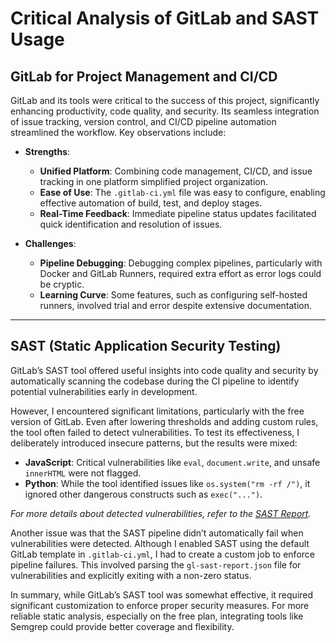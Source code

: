 # Critical Analysis of GitLab and SAST Usage

## **GitLab for Project Management and CI/CD**

GitLab and its tools were critical to the success of this project, significantly enhancing productivity, code quality, and security. Its seamless integration of issue tracking, version control, and CI/CD pipeline automation streamlined the workflow. Key observations include:

- **Strengths**:

  - **Unified Platform**: Combining code management, CI/CD, and issue tracking in one platform simplified project organization.
  - **Ease of Use**: The `.gitlab-ci.yml` file was easy to configure, enabling effective automation of build, test, and deploy stages.
  - **Real-Time Feedback**: Immediate pipeline status updates facilitated quick identification and resolution of issues.

- **Challenges**:
  - **Pipeline Debugging**: Debugging complex pipelines, particularly with Docker and GitLab Runners, required extra effort as error logs could be cryptic.
  - **Learning Curve**: Some features, such as configuring self-hosted runners, involved trial and error despite extensive documentation.

---

## **SAST (Static Application Security Testing)**

GitLab’s SAST tool offered useful insights into code quality and security by automatically scanning the codebase during the CI pipeline to identify potential vulnerabilities early in development.

However, I encountered significant limitations, particularly with the free version of GitLab. Even after lowering thresholds and adding custom rules, the tool often failed to detect vulnerabilities. To test its effectiveness, I deliberately introduced insecure patterns, but the results were mixed:

- **JavaScript**: Critical vulnerabilities like `eval`, `document.write`, and unsafe `innerHTML` were not flagged.
- **Python**: While the tool identified issues like `os.system("rm -rf /")`, it ignored other dangerous constructs such as `exec("...")`.

_For more details about detected vulnerabilities, refer to the [SAST Report](gl-sast-report.json)._

Another issue was that the SAST pipeline didn’t automatically fail when vulnerabilities were detected. Although I enabled SAST using the default GitLab template in `.gitlab-ci.yml`, I had to create a custom job to enforce pipeline failures. This involved parsing the `gl-sast-report.json` file for vulnerabilities and explicitly exiting with a non-zero status.

In summary, while GitLab’s SAST tool was somewhat effective, it required significant customization to enforce proper security measures. For more reliable static analysis, especially on the free plan, integrating tools like Semgrep could provide better coverage and flexibility.
